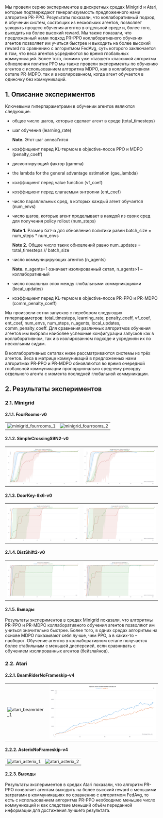 Мы провели серию экспериментов в дискретных средах Minigrid и Atari, которые подтверждают генерализуемость предложенного нами алгоритма PR-PPO. Результаты показали, что коллаборативный подход в обучении систем, состоящих из нескольких агентов, позволяет ускорять процесс обучения агентов в отдельной среде и, более того, выходить на более высокий reward. Мы также показали, что предложенный нами подход PR-PPO коллаборативного обучения агентов позволяет им учиться быстрее и выходить на более высокий reward по сравнению с алгоритмом FedAvg, суть которого заключается в том, что веса агентов усредняются во время глобальных коммуникаций. Более того, помимо уже ставшего классикой алгоритма обновления политик PPO мы также провели эксперименты по обучению агентов с использованием алгоритма MDPO, как в коллаборативном сетапе PR-MDPO, так и в изолированном, когда агент обучается в одиночку без коммуникаций.
## 1. Описание экспериментов
Ключевыми гиперпараметрами в обучении агентов являются следующие:
-	общее число шагов, которые сделает агент в среде (total_timesteps)
-	шаг обучения (learning_rate)

    **Note.** Этот шаг anneal'ится

-	коэффициент перед KL-термом в objective-лоссе PPO и MDPO (penalty_coeff)
-	дисконтирующий фактор (gamma)
-	the lambda for the general advantage estimation (gae_lambda)
-	коэффициент перед value function (vf_coef)
-	коэффициент перед слагаемым энтропии (ent_coef)
-	число параллельных сред, в которых каждый агент обучается (num_envs)
-	число шагов, которые агент проделывает в каждой из своих сред для получения policy rollout (num_steps)

    **Note 1.** Размер батча для обновления политики равен batch_size = num_steps * num_envs

    **Note 2.** Общее число таких обновлений равно num_updates = total_timesteps // batch_size

-	число коммуницирующих агентов (n_agents)

    **Note.** n_agents=1 означает изолированный сетап, n_agents>1 – коллаборативный

-	число локальных эпох между глобальными коммуникациями (local_updates)
-	коэффициент перед KL-термом в objective-лоссе PR-PPO и PR-MDPO (comm_penalty_coeff)

Мы произвели сотни запусков с перебором следующих гиперпараметров: total_timesteps, learning_rate,  penalty_coeff, vf_coef, ent_coef, num_envs, num_steps, n_agents, local_updates, comm_penalty_coeff. Для сравнения различных алгоритмов обучения агентов мы выбрали наиболее успешные конфигурации запусков как в коллаборативном, так и в изолированном подходе и усреднили их по нескольким сидам.

В коллаборативных сетапах ниже рассматриваются системы из трёх агентов. Веса в матрице коммуникаций в предложенных нами алгоритмах PR-PPO и PR-MDPO обновляются во время очередной глобальной коммуникации пропорционально среднему реворду отдельного агента с момента последней глобальной коммуникации.

## 2. Результаты экспериментов

### 2.1. Minigrid

#### 2.1.1.	FourRooms-v0

<table>
<tr>
<td><img src="./Minigrid/fourrooms/1.png" alt="minigrid_fourrooms_1" width="100%"></td>
<td><img src="./Minigrid/fourrooms/2.png" alt="minigrid_fourrooms_2" width="100%"></td>
</tr>
</table>

#### 2.1.2.	SimpleCrossingS9N2-v0

<table>
<tr>
<td><img src="./Minigrid/simplecrossing/1.png" alt="minigrid_simplecrossing_1" width="100%"></td>
<td><img src="./Minigrid/simplecrossing/2.png" alt="minigrid_simplecrossing_2" width="100%"></td>
</tr>
</table>

#### 2.1.3.	DoorKey-6x6-v0

<table>
<tr>
<td><img src="./Minigrid/doorkey/1.png" alt="minigrid_doorkey_1" width="100%"></td>
<td><img src="./Minigrid/doorkey/2.png" alt="minigrid_doorkey_2" width="100%"></td>
</tr>
</table>

#### 2.1.4.	DistShift2-v0

<table>
<tr>
<td><img src="./Minigrid/distshift/1.png" alt="minigrid_distshift_1" width="100%"></td>
<td><img src="./Minigrid/distshift/2.png" alt="minigrid_distshift_2" width="100%"></td>
</tr>
</table>

#### 2.1.5.	Выводы

Результаты экспериментов в средах Minigrid показали, что алгоритмы PR-PPO и PR-MDPO коллаборативного обучения агентов позволяют им учиться значительно быстрее. Более того, в одних средах алгоритмы на основе MDPO показывают себя лучше, чем PPO, а в каких-то – наоборот. Обучение агентов в коллаборативном сетапе получается более стабильным с меньшей дисперсией, если сравнивать с обучением изолированных агентов (бейзлайнов).

### 2.2. Atari

#### 2.2.1.	BeamRiderNoFrameskip-v4

<table>
<tr>
<td><img src="./Atari/beamrider/1.png" alt="atari_beamrider_1" width="100%"></td>
<td><img src="./Atari/beamrider/2.png" alt="atari_beamrider_2" width="100%"></td>
</tr>
</table>

#### 2.2.2.	AsterixNoFrameskip-v4

<table>
<tr>
<td><img src="./Atari/asterix/1.png" alt="atari_asterix_1" width="100%"></td>
<td><img src="./Atari/asterix/2.png" alt="atari_asterix_2" width="100%"></td>
</tr>
</table>

#### 2.2.3.	Выводы

Результаты экспериментов в средах Atari показали, что алгоритм PR-PPO позволяет агентам выходить на более высокий reward с меньшими затратами в коммуникациях по сравнению с алгоритмом FedAvg, то есть с использованием алгоритма PR-PPO необходимо меньшее число коммуникаций и как следствие меньший объём переданной информации для достижения лучшего результата.